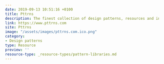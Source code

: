 ```yaml
---
date: 2019-09-13 10:51:16 +0100
title: Pttrns
description: The finest collection of design patterns, resources and inspiration.
link: https://www.pttrns.com
site: Pttrns
image: "/assets/images/pttrns.com.ico.png"
category:
- Design patterns
type: Resource
preview: ''
resource-type: _resource-types/pattern-libraries.md
---
```

